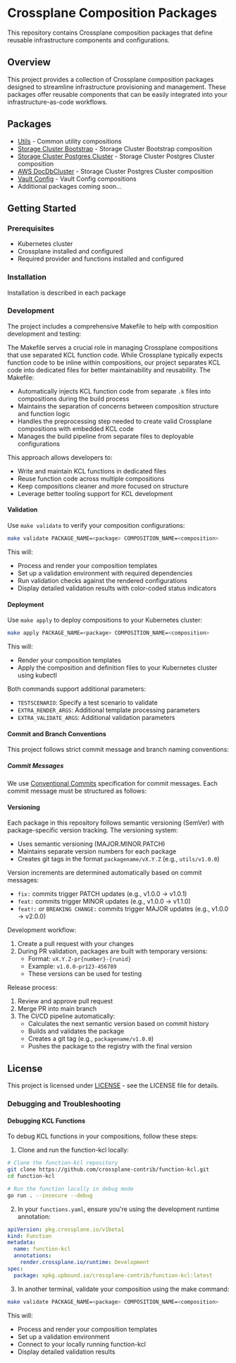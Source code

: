 # Crossplane Composition Packages

This repository contains Crossplane composition packages that define reusable infrastructure components and configurations.

## Overview

This project provides a collection of Crossplane composition packages designed to streamline infrastructure provisioning and management. These packages offer reusable components that can be easily integrated into your infrastructure-as-code workflows.

## Packages

- [Utils](packages/utils/README.md) - Common utility compositions
- [Storage Cluster Bootstrap](packages/sc-bootstrap/README.md) - Storage Cluster Bootstrap composition
- [Storage Cluster Postgres Cluster](packages/sc-pgcluster/README.md) - Storage Cluster Postgres Cluster composition
- [AWS DocDbCluster](packages/aws-docdbcluster/README.md) - Storage Cluster Postgres Cluster composition
- [Vault Config](packages/vault-config/README.md) - Vault Config compositions
- Additional packages coming soon...

## Getting Started

### Prerequisites

- Kubernetes cluster
- Crossplane installed and configured
- Required provider and functions installed and configured

### Installation

Installation is described in each package

### Development

The project includes a comprehensive Makefile to help with composition development and testing:

The Makefile serves a crucial role in managing Crossplane compositions that use separated KCL function code. While Crossplane typically expects function code to be inline within compositions, our project separates KCL code into dedicated files for better maintainability and reusability. The Makefile:

- Automatically injects KCL function code from separate `.k` files into compositions during the build process
- Maintains the separation of concerns between composition structure and function logic
- Handles the preprocessing step needed to create valid Crossplane compositions with embedded KCL code
- Manages the build pipeline from separate files to deployable configurations

This approach allows developers to:
- Write and maintain KCL functions in dedicated files
- Reuse function code across multiple compositions
- Keep compositions cleaner and more focused on structure
- Leverage better tooling support for KCL development

#### Validation
Use `make validate` to verify your composition configurations:
```bash
make validate PACKAGE_NAME=<package> COMPOSITION_NAME=<composition>
```
This will:
- Process and render your composition templates
- Set up a validation environment with required dependencies
- Run validation checks against the rendered configurations
- Display detailed validation results with color-coded status indicators

#### Deployment
Use `make apply` to deploy compositions to your Kubernetes cluster:
```bash
make apply PACKAGE_NAME=<package> COMPOSITION_NAME=<composition>
```
This will:
- Render your composition templates
- Apply the composition and definition files to your Kubernetes cluster using kubectl

Both commands support additional parameters:
- `TESTSCENARIO`: Specify a test scenario to validate
- `EXTRA_RENDER_ARGS`: Additional template processing parameters
- `EXTRA_VALIDATE_ARGS`: Additional validation parameters

#### Commit and Branch Conventions

This project follows strict commit message and branch naming conventions:

##### Commit Messages
We use [Conventional Commits](https://www.conventionalcommits.org/) specification for commit messages. Each commit message must be structured as follows:

#### Versioning

Each package in this repository follows semantic versioning (SemVer) with package-specific version tracking. The versioning system:

- Uses semantic versioning (MAJOR.MINOR.PATCH)
- Maintains separate version numbers for each package
- Creates git tags in the format `packagename/vX.Y.Z` (e.g., `utils/v1.0.0`)

Version increments are determined automatically based on commit messages:
- `fix:` commits trigger PATCH updates (e.g., v1.0.0 → v1.0.1)
- `feat:` commits trigger MINOR updates (e.g., v1.0.0 → v1.1.0)
- `feat!:` or `BREAKING CHANGE:` commits trigger MAJOR updates (e.g., v1.0.0 → v2.0.0)

Development workflow:
1. Create a pull request with your changes
2. During PR validation, packages are built with temporary versions:
   - Format: `vX.Y.Z-pr{number}-{runid}`
   - Example: `v1.0.0-pr123-456789`
   - These versions can be used for testing

Release process:
1. Review and approve pull request
2. Merge PR into main branch
3. The CI/CD pipeline automatically:
   - Calculates the next semantic version based on commit history
   - Builds and validates the package
   - Creates a git tag (e.g., `packagename/v1.0.0`)
   - Pushes the package to the registry with the final version

## License

This project is licensed under [LICENSE](LICENSE.md) - see the LICENSE file for details.

### Debugging and Troubleshooting

#### Debugging KCL Functions

To debug KCL functions in your compositions, follow these steps:

1. Clone and run the function-kcl locally:
```bash
# Clone the function-kcl repository
git clone https://github.com/crossplane-contrib/function-kcl.git
cd function-kcl

# Run the function locally in debug mode
go run . --insecure --debug
```

2. In your `functions.yaml`, ensure you're using the development runtime annotation:
```yaml
apiVersion: pkg.crossplane.io/v1beta1
kind: Function
metadata:
  name: function-kcl
  annotations:
    render.crossplane.io/runtime: Development
spec:
  package: xpkg.upbound.io/crossplane-contrib/function-kcl:latest
```

3. In another terminal, validate your composition using the make command:
```bash
make validate PACKAGE_NAME=<package> COMPOSITION_NAME=<composition>
```

This will:
- Process and render your composition templates
- Set up a validation environment
- Connect to your locally running function-kcl
- Display detailed validation results
